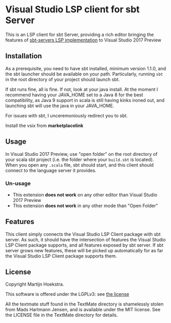 ﻿# Visual Studio LSP client for sbt Server

This is an LSP client for sbt Server, providing a rich editor bringing the features of [sbt-servers LSP implementation](https://www.scala-sbt.org/1.x/docs/sbt-server.html) to Visual Studio 2017 Preview

## Installation

As a prerequisite, you need to have sbt installed, minimum version 1.1.0, and the sbt launcher should be available on your path. Particularly, running `sbt` in the root directory
of your project should launch sbt.

If sbt runs fine, all is fine. If not, look at your java install. At the moment I recommend having your JAVA_HOME set to a Java 8 for the best compatibility, as Java 9 support
in scala is still having kinks ironed out, and launching sbt will use the java in your JAVA_HOME.

For issues with sbt, I unceremoniously redirect you to sbt.

Install the vsix from **marketplacelink**

## Usage

In Visual Studio 2017 Preview, use "open folder" on the root directory of your scala sbt project (i.e. the folder where your `build.sbt` is located). When you open any 
`.scala` file, sbt should start, and this client should connect to the language server it provides.

### Un-usage

* This extension **does not work** on any other editor than Visual Studio 2017 Preview
* This extension **does not work** in any other mode than "Open Folder"

## Features

This client simply connects the Visual Studio LSP Client package with sbt server. As such, it should have the intersection of features the Visual Studio LSP Client package supports, 
and all features exposed by sbt server. If sbt server grows new features, these will be picked up automatically for as far the Visual Studio LSP Client package supports them.

## License
Copyright Martijn Hoekstra.

This software is offered under the LGPLv3: see [the license](../LICENSE.md)

All the textmate stuff found in the TextMate directory is shamelessly stolen from Mads Hartmann Jensen, and is available under the MIT license. See the LICENSE file in the TextMate directory for details.
